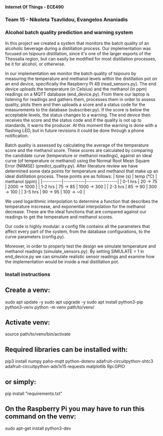#### Internet Of Things - ECE490 ####
### Team 15 - Nikoleta Tsavlidou, Evangelos Ananiadis ###
### Alcohol batch quality prediction and warning system ###
In this project we created a system that monitors the batch quality of an alcoholic beverage during a distillation process.
Our implementation was focused on tsipouro distillation, since it's one of the larger exports of the Thessalia region, but can easily be modified for most distillation processes, be it for alcohol, or otherwise.

In our implementation we monitor the batch quality of tsipouro by measuring the temperature and methanol levels within the distillation pot on an end device, specifically the Raspberry Pi 4B (read_sensors.py). The end device uploads the temperature (in Celsius) and the methanol (in ppm) readings on a MQTT database (end_device.py). From there our laptop is listening for readings and gathers them, processes them in order to assess quality, plots them and then uploads a score and a status code for the measurements to the database (subscriber.py). If the score is below the acceptable levels, the status changes to a warning. The end device then receives the score and the status code and if the quality is not up to standards, it warns the producer. At this moment the warning is done with a flashing LED, but in future revisions it could be done through a phone notification.

Batch quality is assessed by calculating the average of the temperature score and the methanol score. 
These scores are calculated by comparing the candidate curve (temperature or methanol readings), against an ideal curve (of temperature or methanol) using the Normal Root Mean Square Error (NRMSE) (predict_quality.py).
After literature review we have determined some data points for temperature and methanol that make up an ideal distillation process.
These points are as follows:
| time (s) | temp (°C) | methanol (ppm) |
|----------|-----------|----------------|
| 0-1 hrs  | 20 → 75   | 2000 → 1000    |
| 1-2 hrs  | 75 → 85   | 1000 → 300     |
| 2-3 hrs  | 85 → 90   | 300 → 100      |
| 3-5 hrs  | 90 → 95   | 100 → ~0       |

We used logarithmic interpolation to determine a function that describes the temperature inscrease, and exponential interpolation for the methanol decrease. These are the ideal functions that are compared against our readings to get the temperature and methanol scores.

Our code is highly modular: a config file contains all the parameters that affect every part of the system, from the database configurations, to the curve parameters (config.py).

Moreover, in order to properly test the design we simulate temperature and methanol readings (simulate_sensors.py). By setting SIMULATE = 1 in end_device.py we can simulate realistic sensor readings and examine how the implementation would be inside a real distillation pot. 

### Install instructions ###
## Create a venv:
sudo apt update -y
sudo apt upgrade -y
sudo apt install python3-pip python3-venv
python -m venv path/to/venv/

## Activate venv:
source path/to/venv/bin/activate

## Required libraries can be installed with:
pip3 install numpy paho-mqtt python-dotenv adafruit-circuitpython-shtc3 adafruit-circuitpython-ads1x15 requests matplotlib Rpi.GPIO
## or simply:
pip install "requirements.txt"

## On the Raspberry Pi you may have to run this command on the venv:
sudo apt-get install python3-dev
